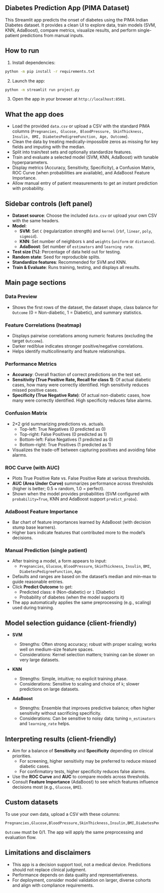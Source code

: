 ## Diabetes Prediction App (PIMA Dataset)

This Streamlit app predicts the onset of diabetes using the PIMA Indian Diabetes dataset. It provides a clean UI to explore data, train models (SVM, KNN, AdaBoost), compare metrics, visualize results, and perform single-patient predictions from manual inputs.


## How to run

1) Install dependencies:
```bash
python -m pip install -r requirements.txt
```

2) Launch the app:
```bash
python -m streamlit run project.py
```

3) Open the app in your browser at `http://localhost:8501`.


## What the app does

- Load the provided `data.csv` or upload a CSV with the standard PIMA columns
  (`Pregnancies, Glucose, BloodPressure, SkinThickness, Insulin, BMI, DiabetesPedigreeFunction, Age, Outcome`).
- Clean the data by treating medically-impossible zeros as missing for key fields and imputing with the median.
- Split into train/test sets and optionally standardize features.
- Train and evaluate a selected model (SVM, KNN, AdaBoost) with tunable hyperparameters.
- Display metrics (Accuracy, Sensitivity, Specificity), a Confusion Matrix, ROC Curve (when probabilities are available), and AdaBoost Feature Importance.
- Allow manual entry of patient measurements to get an instant prediction with probability.


## Sidebar controls (left panel)

- **Dataset source**: Choose the included `data.csv` or upload your own CSV with the same headers.
- **Model**:
  - **SVM**: Set `C` (regularization strength) and `kernel` (`rbf`, `linear`, `poly`, `sigmoid`).
  - **KNN**: Set number of neighbors `k` and `weights` (`uniform` or `distance`).
  - **AdaBoost**: Set number of `estimators` and `learning rate`.
- **Test size (%)**: Percentage of data held out for testing.
- **Random state**: Seed for reproducible splits.
- **Standardize features**: Recommended for SVM and KNN.
- **Train & Evaluate**: Runs training, testing, and displays all results.


## Main page sections

### Data Preview
- Shows the first rows of the dataset, the dataset shape, class balance for `Outcome` (0 = Non-diabetic, 1 = Diabetic), and summary statistics.

### Feature Correlations (heatmap)
- Displays pairwise correlations among numeric features (excluding the target `Outcome`).
- Darker red/blue indicates stronger positive/negative correlations.
- Helps identify multicollinearity and feature relationships.

### Performance Metrics
- **Accuracy**: Overall fraction of correct predictions on the test set.
- **Sensitivity (True Positive Rate, Recall for class 1)**: Of actual diabetic cases, how many were correctly identified. High sensitivity reduces missed positive cases.
- **Specificity (True Negative Rate)**: Of actual non-diabetic cases, how many were correctly identified. High specificity reduces false alarms.

### Confusion Matrix
- 2×2 grid summarizing predictions vs. actuals.
  - Top-left: True Negatives (0 predicted as 0)
  - Top-right: False Positives (0 predicted as 1)
  - Bottom-left: False Negatives (1 predicted as 0)
  - Bottom-right: True Positives (1 predicted as 1)
- Visualizes the trade-off between capturing positives and avoiding false alarms.

### ROC Curve (with AUC)
- Plots True Positive Rate vs. False Positive Rate at various thresholds.
- **AUC (Area Under Curve)** summarizes performance across thresholds (higher is better; 0.5 ≈ random, 1.0 = perfect).
- Shown when the model provides probabilities (SVM configured with `probability=True`, KNN and AdaBoost support `predict_proba`).

### AdaBoost Feature Importance
- Bar chart of feature importances learned by AdaBoost (with decision stump base learners).
- Higher bars indicate features that contributed more to the model’s decisions.

### Manual Prediction (single patient)
- After training a model, a form appears to input:
  - `Pregnancies`, `Glucose`, `BloodPressure`, `SkinThickness`, `Insulin`,
    `BMI`, `DiabetesPedigreeFunction`, `Age`.
- Defaults and ranges are based on the dataset’s median and min–max to guide reasonable entries.
- Click **Predict Outcome** to get:
  - Predicted class: `0` (Non-diabetic) or `1` (Diabetic)
  - Probability of diabetes (when the model supports it)
- The app automatically applies the same preprocessing (e.g., scaling) used during training.


## Model selection guidance (client-friendly)

- **SVM**
  - Strengths: Often strong accuracy; robust with proper scaling; works well on medium-size feature spaces.
  - Considerations: Kernel selection matters; training can be slower on very large datasets.

- **KNN**
  - Strengths: Simple, intuitive; no explicit training phase.
  - Considerations: Sensitive to scaling and choice of `k`; slower predictions on large datasets.

- **AdaBoost**
  - Strengths: Ensemble that improves predictive balance; often higher sensitivity without sacrificing specificity.
  - Considerations: Can be sensitive to noisy data; tuning `n_estimators` and `learning_rate` helps.


## Interpreting results (client-friendly)

- Aim for a balance of **Sensitivity** and **Specificity** depending on clinical priorities.
  - For screening, higher sensitivity may be preferred to reduce missed diabetic cases.
  - For confirmatory tests, higher specificity reduces false alarms.
- Use the **ROC Curve** and **AUC** to compare models across thresholds.
- Consult **Feature Importance** (AdaBoost) to see which features influence decisions most (e.g., `Glucose`, `BMI`).


## Custom datasets

To use your own data, upload a CSV with these columns:
```
Pregnancies,Glucose,BloodPressure,SkinThickness,Insulin,BMI,DiabetesPedigreeFunction,Age,Outcome
```
`Outcome` must be 0/1. The app will apply the same preprocessing and evaluation flow.


## Limitations and disclaimers

- This app is a decision support tool, not a medical device. Predictions should not replace clinical judgment.
- Performance depends on data quality and representativeness.
- For deployment, consider model validation on larger, diverse cohorts and align with compliance requirements.


